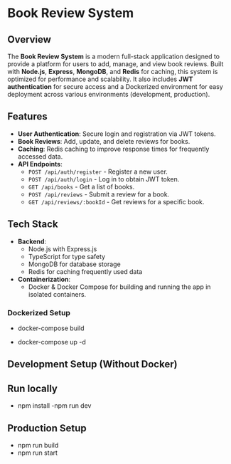 
# Book Review System

## Overview

The **Book Review System** is a modern full-stack application designed to provide a platform for users to add, manage, and view book reviews. Built with **Node.js**, **Express**, **MongoDB**, and **Redis** for caching, this system is optimized for performance and scalability. It also includes **JWT authentication** for secure access and a Dockerized environment for easy deployment across various environments (development, production).

## Features

- **User Authentication**: Secure login and registration via JWT tokens.
- **Book Reviews**: Add, update, and delete reviews for books.
- **Caching**: Redis caching to improve response times for frequently accessed data.
- **API Endpoints**:
  - `POST /api/auth/register` - Register a new user.
  - `POST /api/auth/login` - Log in to obtain JWT token.
  - `GET /api/books` - Get a list of books.
  - `POST /api/reviews` - Submit a review for a book.
  - `GET /api/reviews/:bookId` - Get reviews for a specific book.

## Tech Stack

- **Backend**: 
  - Node.js with Express.js
  - TypeScript for type safety
  - MongoDB for database storage
  - Redis for caching frequently used data
- **Containerization**: 
  - Docker & Docker Compose for building and running the app in isolated containers.



### Dockerized Setup

- docker-compose build


- docker-compose up -d


## Development Setup (Without Docker) 
 

 ## Run locally
 - npm install
 -npm run dev 


## Production Setup
- npm run build 
- npm run start 